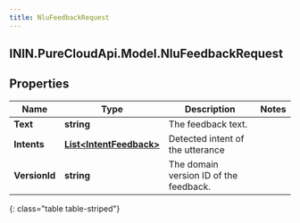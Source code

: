 ```yaml
---
title: NluFeedbackRequest
---
```

## ININ.PureCloudApi.Model.NluFeedbackRequest

## Properties

|Name | Type | Description | Notes|
|------------ | ------------- | ------------- | -------------|
| **Text** | **string** | The feedback text. | |
| **Intents** | [**List&lt;IntentFeedback&gt;**](IntentFeedback.html) | Detected intent of the utterance | |
| **VersionId** | **string** | The domain version ID of the feedback. | |
{: class="table table-striped"}


